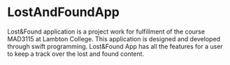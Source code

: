 # LostAndFoundApp
Lost&Found application is a project work for fulfillment of the course MAD3115 at Lambton College.
This application is designed and developed through swift programming.
Lost&Found App has all the features for a user to keep a track over the lost and found content.
